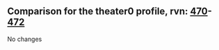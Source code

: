 ## Comparison for the theater0 profile, rvn: [470](https://github.com/PRO100KatYT/FortniteProfileRevisions/tree/main/profiles/theater0/470%20theater0.json)-[472](https://github.com/PRO100KatYT/FortniteProfileRevisions/tree/main/profiles/theater0/472%20theater0.json)

No changes
